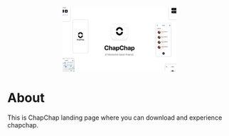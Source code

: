 <p align="center"><img src="public/marketing/thumbnail.png" alt="Thumbnail" style="zoom:25%;" /></p>

# About
This is ChapChap landing page where you can download and experience chapchap.